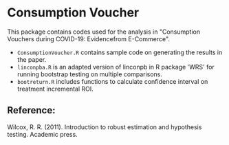 # Consumption Voucher
This package contains codes used for the analysis in "Consumption Vouchers during COVID-19: Evidencefrom E-Commerce".

- ``ConsumptionVoucher.R`` contains sample code on generating the results in the paper.
- ``linconpba.R`` is an adapted version of linconpb in R package 'WRS' for running bootstrap testing on multiple comparisons.
- ``bootreturn.R`` includes functions to calculate confidence interval on treatment incremental ROI.

## Reference:
Wilcox, R. R. (2011). Introduction to robust estimation and hypothesis testing. Academic press.